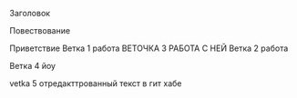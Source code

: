 Заголовок 

Повествование

Приветствие 
Ветка 1 работа 
ВЕТОЧКА 3 РАБОТА  С НЕЙ 
Ветка 2 работа 

Ветка 4 йоу 

vetka 5 
отредакттрованный текст в гит хабе 
